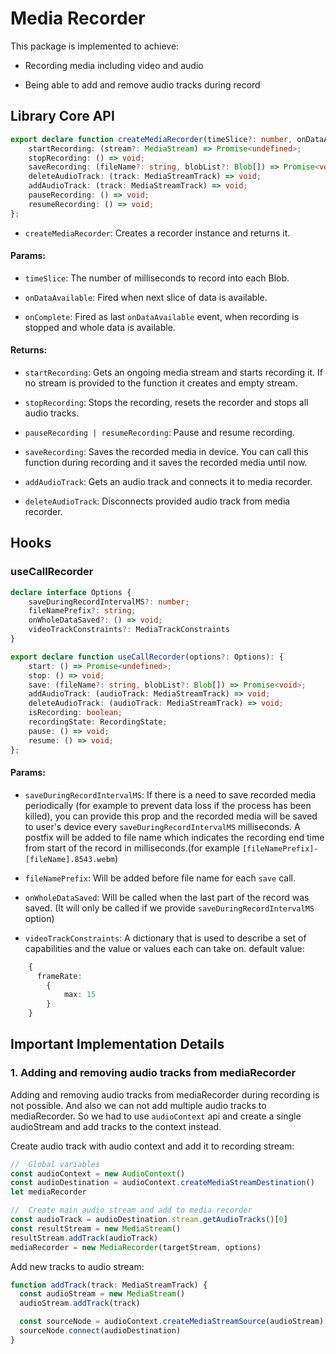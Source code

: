 # Media Recorder

This package is implemented to achieve:

- Recording media including video and audio

- Being able to add and remove audio tracks during record

## Library Core API

```ts
export declare function createMediaRecorder(timeSlice?: number, onDataAvailable?: (newBlob: Blob) => void, onComplete?: (newBlob: Blob) => void, saveBlobs?: boolean): {
    startRecording: (stream?: MediaStream) => Promise<undefined>;
    stopRecording: () => void;
    saveRecording: (fileName?: string, blobList?: Blob[]) => Promise<void>;
    deleteAudioTrack: (track: MediaStreamTrack) => void;
    addAudioTrack: (track: MediaStreamTrack) => void;
    pauseRecording: () => void;
    resumeRecording: () => void;
};
```

- `createMediaRecorder`: Creates a recorder instance and returns it.

#### Params:

- `timeSlice`: The number of milliseconds to record into each Blob.

- `onDataAvailable`: Fired when next slice of data is available.

- `onComplete`: Fired as last `onDataAvailable` event, when recording is stopped and whole data is available.

#### Returns:

- `startRecording`: Gets an ongoing media stream and starts recording it. If no stream is provided to the function it creates and empty stream.

- `stopRecording`: Stops the recording, resets the recorder and stops all audio tracks.

- `pauseRecording | resumeRecording`: Pause and resume recording.

- `saveRecording`: Saves the recorded media in device. You can call this function during recording and it saves the recorded media until now.

- `addAudioTrack`: Gets an audio track and connects it to media recorder.

- `deleteAudioTrack`: Disconnects provided audio track from media recorder.

## Hooks

### useCallRecorder

```ts
declare interface Options {
    saveDuringRecordIntervalMS?: number;
    fileNamePrefix?: string;
    onWholeDataSaved?: () => void;
    videoTrackConstraints?: MediaTrackConstraints
}

export declare function useCallRecorder(options?: Options): {
    start: () => Promise<undefined>;
    stop: () => void;
    save: (fileName?: string, blobList?: Blob[]) => Promise<void>;
    addAudioTrack: (audioTrack: MediaStreamTrack) => void;
    deleteAudioTrack: (audioTrack: MediaStreamTrack) => void;
    isRecording: boolean;
    recordingState: RecordingState;
    pause: () => void;
    resume: () => void;
};
```

#### Params:

- `saveDuringRecordIntervalMS`: If there is a need to save recorded media periodically (for example to prevent data loss if the process has been killed), you can provide this prop and the recorded media will be saved to user's device every `saveDuringRecordIntervalMS` milliseconds. A postfix will be added to file name which indicates the recording end time from start of the record in milliseconds.(for example `[fileNamePrefix]-[fileName].8543.webm`)

- `fileNamePrefix`: Will be added before file name for each `save` call.

- `onWholeDataSaved`: Will be called when the last part of the record was saved. (It will only be called if we provide `saveDuringRecordIntervalMS` option)

- `videoTrackConstraints`: A dictionary that is used to describe a set of capabilities and the value or values each can take on. 
default value:
```ts
    {
      frameRate:
        {
            max: 15
        }
    }
```


## Important Implementation Details

### 1. Adding and removing audio tracks from mediaRecorder

Adding and removing audio tracks from mediaRecorder during recording is not possible. And also we can not add multiple audio tracks to mediaRecorder. So we had to use `audioContext` api and create a single audioStream and add tracks to the context instead.

Create audio track with audio context and add it to recording stream:

```ts
//  Global variables
const audioContext = new AudioContext()
const audioDestination = audioContext.createMediaStreamDestination()
let mediaRecorder

//  Create main audio stream and add to media recorder
const audioTrack = audioDestination.stream.getAudioTracks()[0]
const resultStream = new MediaStream()
resultStream.addTrack(audioTrack)
mediaRecorder = new MediaRecorder(targetStream, options)
```

Add new tracks to audio stream:

```ts
function addTrack(track: MediaStreamTrack) {
  const audioStream = new MediaStream()
  audioStream.addTrack(track)

  const sourceNode = audioContext.createMediaStreamSource(audioStream)
  sourceNode.connect(audioDestination)
}
```
